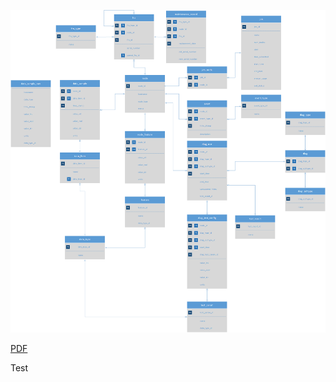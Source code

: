 ![ORCM DB Schema](4-Developer-Guide/4.3-ORCM-DB-Schema/ORCM-DB-ER-diagram-ORCMv0.9_DBv2.0.png)

[PDF](https://github.com/open-mpi/orcm/wiki/4-Developer-Guide/4.3-ORCM-DB-Schema/ORCM-DB-ER-diagram-ORCMv0.9_DBv2.0.pdf)

Test